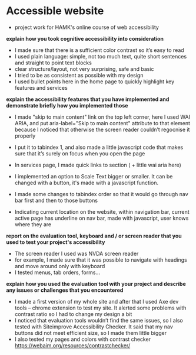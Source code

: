 # Accessible website
- project work for HAMK's online course of web accessibility

**explain how you took cognitive accessibility into consideration**
-	I made sure that there is a sufficient color contrast so it’s easy to read 
-	I used plain language: simple, not too much text, quite short sentences and straight to point text blocks
-	clear structure/layout, not very surprising, safe and basic
-	I tried to be as consistent as possible with my design
-	I used bullet points here in the home page to quickly highlight key features and services

**explain the accessibility features that you have implemented and demonstrate briefly how you implemented those**
-	I made "skip to main content" link on the top left corner, here I used WAI ARIA, and put aria-label="Skip to main content" attribute  to that element because I noticed that otherwise the screen reader couldn’t regocnise it properly
-	I put it to tabindex 1, and also made a little javascript code that makes sure that it’s surely on focus when you open the page

-	In services page, I made quick links to section ( + little wai aria here)

-	I implemented an option to Scale Text bigger or smaller. It can be changed with a button, it's made with a javascript function.
-	I made some changes to tabindex order so that it would go through nav bar first and then to those buttons

-	Indicating current location on the website, within navigation bar, current active page has underline on nav bar, made with javascript, user knows where they are


**report on the evaluation tool, keyboard and / or screen reader that you used to test your project's accessibility**
-	The screen reader I used was NVDA screen reader
-	for example, I made sure that it was possible to navigate with headings and move around only with keyboard
-	I tested menus, tab orders, forms...


**explain how you used the evaluation tool with your project and describe any issues or challenges that you encountered**
-	I made a first version of my whole site and after that I used Axe dev tools – chrome extension to test my site. It alerted some problems with contrast ratio so I had to change my design a bit
-	I noticed that evaluation tools wouldn’t find the same issues, so I also tested with Siteimprove Accessibility Checker. It said that my nav buttons did not meet efficient size, so I made them little bigger
-	I also tested my pages and colors with contrast checker https://webaim.org/resources/contrastchecker/

